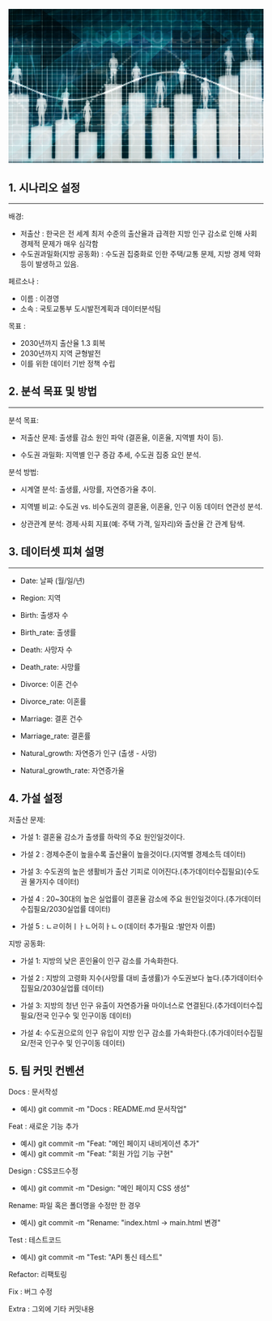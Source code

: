 ![메인이미지](readme_main.jpg)

## 1. 시나리오 설정
----------------------
배경: 
- 저출산 : 한국은 전 세계 최저 수준의 출산율과 급격한 지방 인구 감소로 인해 사회경제적 문제가 매우 심각함
- 수도권과밀화(지방 공동화) : 수도권 집중화로 인한 주택/교통 문제,   지방 경제 약화 등이 발생하고 있음.

페르소나 :
- 이름 : 이경영
- 소속 : 국토교통부 도시발전계획과 데이터분석팀

목표 :
- 2030년까지 출산율 1.3 회복 
- 2030년까지 지역 균형발전
- 이를 위한 데이터 기반 정책 수립

## 2. 분석 목표 및 방법
-------------------------------
분석 목표:

- 저출산 문제: 출생률 감소 원인 파악 (결혼율, 이혼율, 지역별 차이 등).

- 수도권 과밀화: 지역별 인구 증감 추세, 수도권 집중 요인 분석.



분석 방법:

- 시계열 분석: 출생률, 사망률, 자연증가율 추이.

- 지역별 비교: 수도권 vs. 비수도권의 결혼율, 이혼율, 인구 이동 데이터 연관성 분석.

- 상관관계 분석: 경제·사회 지표(예: 주택 가격, 일자리)와 출산율 간 관계 탐색.



## 3. 데이터셋 피쳐 설명
----------------------------
- Date: 날짜 (월/일/년)

- Region: 지역

- Birth: 출생자 수

- Birth_rate: 출생률

- Death: 사망자 수

- Death_rate: 사망률

- Divorce: 이혼 건수

- Divorce_rate: 이혼률

- Marriage: 결혼 건수

- Marriage_rate: 결혼률

- Natural_growth: 자연증가 인구 (출생 - 사망)

- Natural_growth_rate: 자연증가율

## 4. 가설 설정
저출산 문제:

- 가설 1: 결혼율 감소가 출생률 하락의 주요 원인일것이다.

- 가설 2 : 경제수준이 높을수록 출산율이 높을것이다.(지역별 경제소득 데이터)

- 가설 3: 수도권의 높은 생활비가 출산 기피로 이어진다.(추가데이터수집필요)(수도권 물가지수 데이터)
  
- 가설 4 : 20~30대의 높은 실업률이 결혼율 감소에  주요 원인일것이다.(추가데이터수집필요/2030실업률 데이터)

- 가설 5 : ㄴㄹ이허ㅣㅏㄴ어히ㅏㄴㅇ(데이터 추가필요 :발안자 이름)

지방 공동화:

- 가설 1: 지방의 낮은 혼인율이 인구 감소를 가속화한다.

- 가설 2 : 지방의 고령화 지수(사망률 대비 출생률)가 수도권보다 높다.(추가데이터수집필요/2030실업률 데이터)

- 가설 3: 지방의 청년 인구 유출이 자연증가율 마이너스로 연결된다.(추가데이터수집필요/전국 인구수 및 인구이동 데이터)

- 가설 4: 수도권으로의 인구 유입이 지방 인구 감소를 가속화한다.(추가데이터수집필요/전국 인구수 및 인구이동 데이터)


## 5. 팀 커밋 컨벤션

Docs : 문서작성
- 예시) git commit -m "Docs : README.md 문서작업"

Feat : 새로운 기능 추가
- 예시) git commit -m "Feat: "메인 페이지 내비게이션 추가"
- 예시) git commit -m "Feat: "회원 가입 기능 구현"

Design : CSS코드수정
- 예시) git commit -m "Design: "메인 페이지 CSS 생성"

Rename: 파일 혹은 폴더명을 수정만 한 경우
- 예시) git commit -m "Rename: "index.html -> main.html 변경"

Test : 테스트코드
- 예시) git commit -m "Test: "API 통신 테스트"


Refactor: 리팩토링 

Fix : 버그 수정

Extra : 그외에 기타 커밋내용